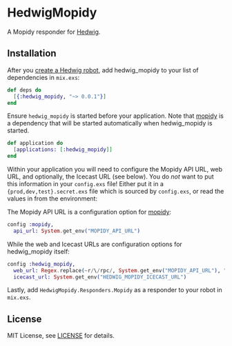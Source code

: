 # HedwigMopidy

A Mopidy responder for [Hedwig](https://github.com/hedwig-im/hedwig).

## Installation

After you [create a Hedwig robot](https://github.com/hedwig-im/hedwig#create-a-robot-module),
add hedwig_mopidy to your list of dependencies in `mix.exs`:

```elixir
def deps do
  [{:hedwig_mopidy, "~> 0.0.1"}]
end
```

Ensure `hedwig_mopidy` is started before your application. Note that
[mopidy](https://github.com/trestrantham/mopidy) is a dependency that will be
started automatically when hedwig_mopidy is started.

```elixir
def application do
  [applications: [:hedwig_mopidy]]
end
```

Within your application you will need to configure the Mopidy API URL, web URL,
and optionally, the Icecast URL (see below). You do *not* want to put this
information in your `config.exs` file! Either put it in a
`{prod,dev,test}.secret.exs` file which is sourced by `config.exs`, or read the
values in from the environment:

The Mopidy API URL is a configuration option for
[mopidy](https://github.com/trestrantham/mopidy):

```elixir
config :mopidy,
  api_url: System.get_env("MOPIDY_API_URL")
```

While the web and Icecast URLs are configuration options for hedwig_mopidy
itself:

```elixir
config :hedwig_mopidy,
  web_url: Regex.replace(~r/\/rpc/, System.get_env("MOPIDY_API_URL"), "")
  icecast_url: System.get_env("HEDWIG_MOPIDY_ICECAST_URL")
```

Lastly, add `HedwigMopidy.Responders.Mopidy` as a responder to your robot in
`mix.exs`.

## License

MIT License, see [LICENSE](LICENSE) for details.
